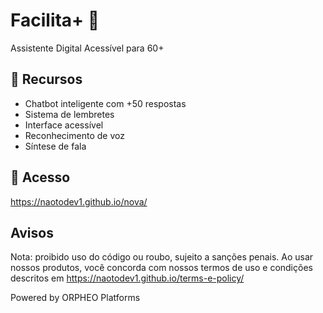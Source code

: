 # Facilita+ 🌟
Assistente Digital Acessível para 60+ 

## 🎯 Recursos
- Chatbot inteligente com +50 respostas
- Sistema de lembretes
- Interface acessível
- Reconhecimento de voz
- Síntese de fala

## 🚀 Acesso
https://naotodev1.github.io/nova/

## Avisos
Nota: proibido uso do código ou roubo, sujeito a sanções penais.
Ao usar nossos produtos, você concorda com nossos termos de uso e condições descritos em https://naotodev1.github.io/terms-e-policy/

Powered by ORPHEO Platforms
